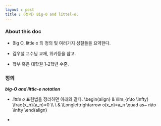 ```yaml
---
layout : post 
title : (정리) Big-O and littel-o. 
---
```


### About this doc

- Big O, little o 의 정의 및 여러가지 성질들을 요약한다. 

- 김우철 교수님 교재, 위키등을 참고. 

- 학부 혹은 대학원 1-2학년 수준. 

### 정의 

***big-$O$ and little-$o$ notation*** 

- *little $o$* 표현법을 정리하면 아래와 같다. 
\begin{align}
& \lim_{n\to \infty} \frac{x_n}{a_n}=0 \\\\ \\
& \Longleftrightarrow o(x_n)=a_n \quad as~ n\to \infty 
\end{align}

- 